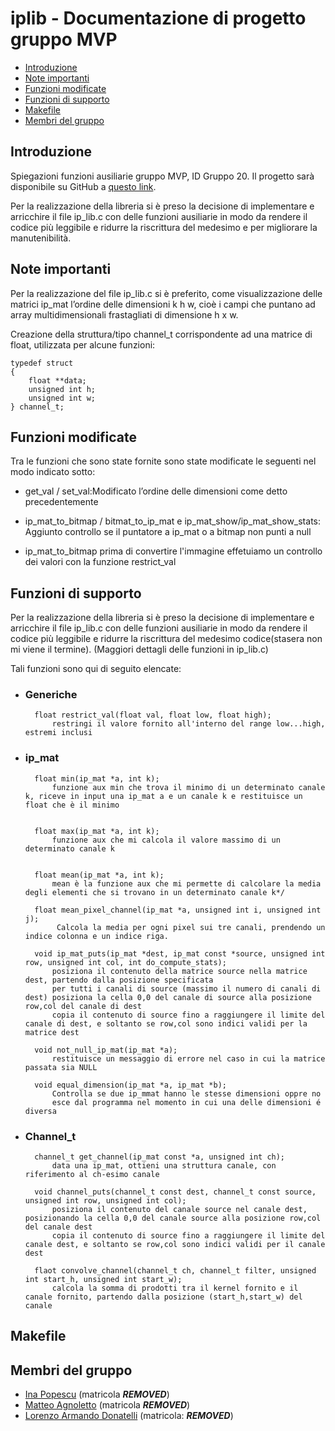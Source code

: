 # iplib - Documentazione di progetto gruppo MVP 

  - [Introduzione](#introduzione)
  - [Note importanti](#note-importanti)
  - [Funzioni modificate](#funzioni-modificate)
  - [Funzioni di supporto](#funzioni-di-supporto)
  - [Makefile](#makefile)
  - [Membri del gruppo](#membri-del-gruppo)

## Introduzione
Spiegazioni funzioni ausiliarie gruppo MVP, ID Gruppo 20. Il progetto sarà disponibile su GitHub a [questo link](https://github.com/EPMatt/c-2020).

Per la realizzazione della libreria si è preso la decisione di implementare e arricchire il file ip_lib.c con delle funzioni ausiliarie in modo da rendere il codice più leggibile e ridurre la riscrittura del medesimo e per migliorare la manutenibilità.

## Note importanti
Per la realizzazione del file ip_lib.c si è preferito, come visualizzazione delle matrici ip_mat l’ordine delle dimensioni k h w, cioè i campi che puntano ad array  multidimensionali frastagliati di dimensione h x w.

Creazione della struttura/tipo channel_t corrispondente ad una matrice di float, utilizzata per alcune funzioni:

	typedef struct
	{
		float **data;
		unsigned int h;
		unsigned int w;
	} channel_t;

## Funzioni modificate
Tra le funzioni che sono state fornite sono state modificate le seguenti nel modo indicato sotto: 

- get_val / set_val:Modificato l’ordine delle dimensioni come detto precedentemente
- ip_mat_to_bitmap / bitmat_to_ip_mat e ip_mat_show/ip_mat_show_stats:  Aggiunto controllo se il puntatore a ip_mat o a bitmap non punti a null

- ip_mat_to_bitmap
	prima di convertire l'immagine effetuiamo un controllo dei valori con la funzione restrict_val


## Funzioni di supporto
Per la realizzazione della libreria si è preso la decisione di implementare e arricchire il file ip_lib.c con delle funzioni ausiliarie in modo da rendere il codice più leggibile e ridurre la riscrittura del medesimo codice(stasera non mi viene il termine).
(Maggiori dettagli delle funzioni in ip_lib.c)

Tali funzioni sono qui di seguito elencate:

- ### Generiche 
		float restrict_val(float val, float low, float high);
			restringi il valore fornito all'interno del range low...high, estremi inclusi 
		

- ### ip_mat
                                                                                                                
		float min(ip_mat *a, int k);
			funzione aux min che trova il minimo di un determinato canale k, riceve in input una ip_mat a e un canale k e restituisce un float che è il minimo


		float max(ip_mat *a, int k);
			funzione aux che mi calcola il valore massimo di un determinato canale k


		float mean(ip_mat *a, int k);
			mean è la funzione aux che mi permette di calcolare la media degli elementi che si trovano in un determinato canale k*/

		float mean_pixel_channel(ip_mat *a, unsigned int i, unsigned int j);
			 Calcola la media per ogni pixel sui tre canali, prendendo un indice colonna e un indice riga.
		
		void ip_mat_puts(ip_mat *dest, ip_mat const *source, unsigned int row, unsigned int col, int do_compute_stats);
			posiziona il contenuto della matrice source nella matrice dest, partendo dalla posizione specificata
 			per tutti i canali di source (massimo il numero di canali di dest) posiziona la cella 0,0 del canale di source alla posizione row,col del canale di dest
 			copia il contenuto di source fino a raggiungere il limite del canale di dest, e soltanto se row,col sono indici validi per la matrice dest

		void not_null_ip_mat(ip_mat *a);
			restituisce un messaggio di errore nel caso in cui la matrice passata sia NULL

		void equal_dimension(ip_mat *a, ip_mat *b);
			Controlla se due ip_mmat hanno le stesse dimensioni oppre no
			esce dal programma nel momento in cui una delle dimensioni é diversa


			 
- ### Channel_t 
		channel_t get_channel(ip_mat const *a, unsigned int ch);
			data una ip_mat, ottieni una struttura canale, con riferimento al ch-esimo canale

		void channel_puts(channel_t const dest, channel_t const source, unsigned int row, unsigned int col);
			posiziona il contenuto del canale source nel canale dest, posizionando la cella 0,0 del canale source alla posizione row,col del canale dest
			copia il contenuto di source fino a raggiungere il limite del canale dest, e soltanto se row,col sono indici validi per il canale dest
			
		flaot convolve_channel(channel_t ch, channel_t filter, unsigned int start_h, unsigned int start_w);
			calcola la somma di prodotti tra il kernel fornito e il canale fornito, partendo dalla posizione (start_h,start_w) del canale

## Makefile

## Membri del gruppo

-	[Ina Popescu](https://github.com/Ina-pps) (matricola ***REMOVED***)
-	[Matteo Agnoletto](https://github.com/EPMatt) (matricola ***REMOVED***)
-	[Lorenzo Armando Donatelli](https://github.com/Donnyz) (matricola: ***REMOVED***)
